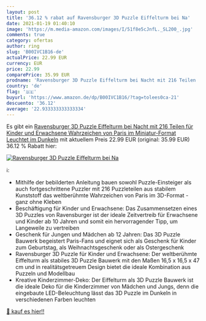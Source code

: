 ```yaml
---
layout: post
title: '36.12 % rabat auf Ravensburger 3D Puzzle Eiffelturm bei Na'
date: 2021-01-19 01:40:10
image: 'https://m.media-amazon.com/images/I/51f8e5cJnfL._SL200_.jpg'
comments: true
category: ofertas
author: ring
slug: 'B00IVC1B16-de'
actualPrice: 22.99 EUR
currency: EUR
price: 22.99
comparePrice: 35.99 EUR
prodname: 'Ravensburger 3D Puzzle Eiffelturm bei Nacht mit 216 Teilen  für Kinder und Erwachsene  Wahrzeichen von Paris im Miniatur-Format  Leuchtet im Dunkeln'
country: 'de'
flag: '🇩🇪'
buyurl: 'https://www.amazon.de/dp/B00IVC1B16/?tag=tolees0ca-21'
descuento: '36.12'
average: '22.933333333333334'
---
```


Es gibt ein [Ravensburger 3D Puzzle Eiffelturm bei Nacht mit 216 Teilen  für Kinder und Erwachsene  Wahrzeichen von Paris im Miniatur-Format  Leuchtet im Dunkeln](https://www.amazon.de/dp/B00IVC1B16/?tag=tolees0ca-21) mit aktuellem Preis 22.99 EUR (original: 35.99 EUR) 36.12 % Rabatt hier:

[![Ravensburger 3D Puzzle Eiffelturm bei Na](https://m.media-amazon.com/images/I/51f8e5cJnfL._SL200_.jpg)](https://www.amazon.de/dp/B00IVC1B16/?tag=tolees0ca-21)

ℹ️:

- Mithilfe der bebilderten Anleitung bauen sowohl Puzzle-Einsteiger als auch fortgeschrittene Puzzler mit 216 Puzzleteilen aus stabilem Kunststoff das weltberühmte Wahrzeichen von Paris im 3D-Format - ganz ohne Kleben
- Beschäftigung für Kinder und Erwachsene: Das Zusammensetzen eines 3D Puzzles von Ravensburger ist der ideale Zeitvertreib für Erwachsene und Kinder ab 10 Jahren und somit ein hervorragender Tipp, um Langeweile zu vertreiben
- Geschenk für Jungen und Mädchen ab 12 Jahren: Das 3D Puzzle Bauwerk begeistert Paris-Fans und eignet sich als Geschenk für Kinder zum Geburtstag, als Weihnachtsgeschenk oder als Ostergeschenk
- Ravensburger 3D Puzzle für Kinder und Erwachsene: Der weltberühmte Eiffelturm als stabiles 3D Puzzle Bauwerk mit den Maßen 16,5 x 16,5 x 47 cm und in realitätsgetreuem Design bietet die ideale Kombination aus Puzzeln und Modellbau
- Kreative Kinderzimmer-Deko: Der Eiffelturm als 3D Puzzle Bauwerk ist die ideale Deko für die Kinderzimmer von Mädchen und Jungs, denn die eingebaute LED-Beleuchtung lässt das 3D Puzzle im Dunkeln in verschiedenen Farben leuchten

[🛒 kauf es hier!!](https://www.amazon.de/dp/B00IVC1B16/?tag=tolees0ca-21)
